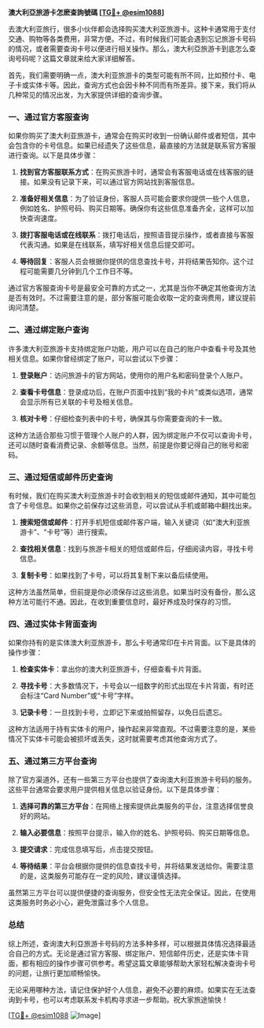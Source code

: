 **澳大利亞旅游卡怎麽查詢號碼 [[TG💪+ @esim1088](https://t.me/s/esim1088)]**

去澳大利亚旅行，很多小伙伴都会选择购买澳大利亚旅游卡。这种卡通常用于支付交通、购物等各类费用，非常方便。不过，有时候我们可能会遇到忘记旅游卡号码的情况，或者需要查询卡号以便进行相关操作。那么，澳大利亞旅游卡到底怎么查询号码呢？这篇文章就来给大家详细解答。

首先，我们需要明确一点，澳大利亚旅游卡的类型可能有所不同，比如预付卡、电子卡或实体卡等。因此，查询方式也会因卡种不同而有所差异。接下来，我们将从几种常见的情况出发，为大家提供详细的查询步骤。

### 一、通过官方客服查询

如果你购买了澳大利亚旅游卡，通常会在购买时收到一份确认邮件或者短信，其中会包含你的卡号信息。如果已经遗失了这些信息，最直接的方法就是联系官方客服进行查询。以下是具体步骤：

1. **找到官方客服联系方式**：在购买旅游卡时，通常会有客服电话或在线客服的链接。如果没有记录下来，可以通过官方网站找到客服信息。
   
2. **准备好相关信息**：为了验证身份，客服人员可能会要求你提供一些个人信息，例如姓名、护照号码、购买日期等。确保你有这些信息准备齐全，这样可以加快查询速度。

3. **拨打客服电话或在线联系**：拨打电话后，按照语音提示操作，或者直接与客服代表沟通。如果是在线联系，填写好相关信息后提交即可。

4. **等待回复**：客服人员会根据你提供的信息查找卡号，并将结果告知你。这个过程可能需要几分钟到几个工作日不等。

通过官方客服查询卡号是最安全可靠的方式之一，尤其是当你不确定其他查询方法是否有效时。不过需要注意的是，部分客服可能会收取一定的查询费用，建议提前询问清楚。

### 二、通过绑定账户查询

许多澳大利亚旅游卡支持绑定账户功能，用户可以在自己的账户中查看卡号及其他相关信息。如果你曾经绑定了账户，可以尝试以下步骤：

1. **登录账户**：访问旅游卡的官方网站，使用你的用户名和密码登录个人账户。

2. **查看卡号信息**：登录成功后，在账户页面中找到“我的卡片”或类似选项，通常会显示所有已关联的卡号及相关信息。

3. **核对卡号**：仔细检查列表中的卡号，确保其与你需要查询的卡一致。

这种方法适合那些习惯于管理个人账户的人群，因为绑定账户不仅可以查询卡号，还可以随时查看消费记录、余额等信息。当然，前提是你要记得自己的账号和密码。

### 三、通过短信或邮件历史查询

有时候，我们在购买澳大利亚旅游卡时会收到相关的短信或邮件通知，其中可能包含了卡号信息。如果你之前保存过这些消息，可以尝试从手机或邮箱中翻找出来。

1. **搜索短信或邮件**：打开手机短信或邮件客户端，输入关键词（如“澳大利亚旅游卡”、“卡号”等）进行搜索。

2. **查找相关信息**：找到与旅游卡相关的短信或邮件后，仔细阅读内容，寻找卡号信息。

3. **复制卡号**：如果找到了卡号，可以将其复制下来以备后续使用。

这种方法虽然简单，但前提是你必须保存过这些消息。如果当时没有备份，那么这种方法可能行不通。因此，在收到重要信息时，最好养成及时保存的习惯。

### 四、通过实体卡背面查询

如果你持有的是实体澳大利亚旅游卡，那么卡号通常印在卡片背面。以下是具体的操作步骤：

1. **检查实体卡**：拿出你的澳大利亚旅游卡，仔细查看卡片背面。

2. **寻找卡号**：大多数情况下，卡号会以一组数字的形式出现在卡片背面，有时还会标注“Card Number”或“卡号”字样。

3. **记录卡号**：一旦找到卡号，立即记下来或拍照留存，以免日后遗忘。

这种方法适用于持有实体卡的用户，操作起来非常直观。不过需要注意的是，某些情况下实体卡可能会被损坏或丢失，这时就需要考虑其他查询方式了。

### 五、通过第三方平台查询

除了官方渠道外，还有一些第三方平台也提供了查询澳大利亚旅游卡号码的服务。这些平台通常会要求用户提供相关信息以验证身份。以下是具体步骤：

1. **选择可靠的第三方平台**：在网络上搜索提供此类服务的平台，注意选择信誉良好的网站。

2. **输入必要信息**：按照平台提示，输入你的姓名、护照号码、购买日期等信息。

3. **提交请求**：完成信息填写后，点击提交按钮。

4. **等待结果**：平台会根据你提供的信息查找卡号，并将结果发送给你。需要注意的是，这类服务可能存在一定的风险，建议谨慎选择。

虽然第三方平台可以提供便捷的查询服务，但安全性无法完全保证。因此，在使用这类服务时务必小心，避免泄露过多个人信息。

### 总结

综上所述，查询澳大利亞旅游卡号码的方法多种多样，可以根据具体情况选择最适合自己的方式。无论是通过官方客服、绑定账户、短信邮件历史，还是实体卡背面，都有相应的操作步骤可供参考。希望这篇文章能够帮助大家轻松解决查询卡号的问题，让旅行更加顺畅愉快。

无论采用哪种方法，请记住保护好个人信息，避免不必要的麻烦。如果实在无法查询到卡号，也可以考虑联系发卡机构寻求进一步帮助。祝大家旅途愉快！

[[TG💪+ @esim1088](https://t.me/s/esim1088) ![Image](https://i.postimg.cc/4NQfJmqS/Snipaste-2025-05-13-00-14-12.png)]